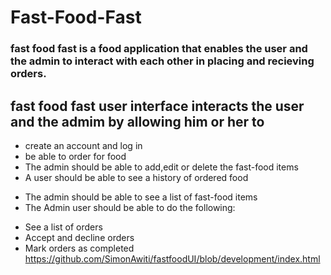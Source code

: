 # Fast-Food-Fast
### fast food fast is a food application that enables the user and the admin to interact with each other in placing and recieving orders.
## fast food fast user interface interacts the user and the admim by allowing him or her to  

 * create an account and log in
 * be able to order for food
 * The admin should be able to add,edit or delete the fast-food items
 * A user should be able to see a history of ordered food
- The admin should be able to see a list of fast-food items
- The Admin user should be able to do the following:
 * See a list of orders
* Accept and decline orders
* Mark orders as completed
https://github.com/SimonAwiti/fastfoodUI/blob/development/index.html

